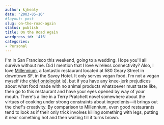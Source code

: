 ```yaml
---
author: kjhealy
date: "2003-05-16"
#layout: post
slug: on-the-road-again
status: publish
title: On the Road Again
wordpress_id: '416'
categories:
- Personal
---
```


I'm in San Francisco this weekend, going to a wedding. Hope you'll all survive without me. Did I mention that I love wireless connectivity? Also, I love [Millennium](http://www.millenniumrestaurant.com/), a fantastic restaurant located at 580 Geary Street in downtown SF, in the Savoy Hotel. It only serves vegan food. I'm not a vegan myself (the [chief ontologist]() is), but if you have any knee-jerk prejudices about what food made with no animal products whatsoever must taste like, then go to this restaurant and have your eyes opened by way of your mouth. There's a line in a Terry Pratchett novel somewhere about the virtues of cooking under strong constraints about ingredients—it brings out the chef's creativity. By comparison to Millennium, even good restaurants tend to look as if their only trick involves killing something with legs, putting it near something hot and then waiting till it turns brown.
